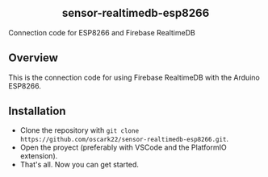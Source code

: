 <div align="center">
  <h2>sensor-realtimedb-esp8266</h2>
</div>

<span>Connection code for ESP8266 and Firebase RealtimeDB</span>

## Overview
This is the connection code for using Firebase RealtimeDB with the Arduino ESP8266.

## Installation
- Clone the repository with ```git clone https://github.com/oscark22/sensor-realtimedb-esp8266.git```.
- Open the proyect (preferably with VSCode and the PlatformIO extension).
- That's all. Now you can get started.


